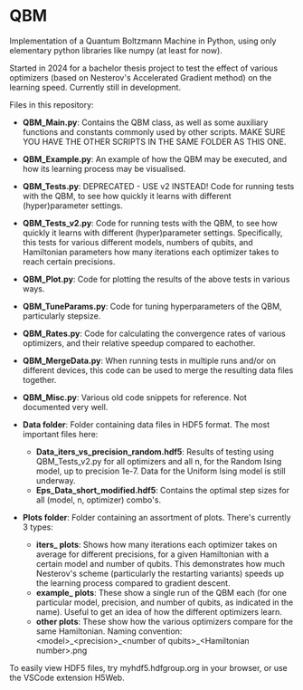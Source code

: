 # QBM
Implementation of a Quantum Boltzmann Machine in Python, using only elementary python libraries like numpy (at least for now).

Started in 2024 for a bachelor thesis project to test the effect of various optimizers (based on Nesterov's Accelerated Gradient method) on the learning speed. Currently still in development.

Files in this repository:
- <b>QBM_Main.py</b>: Contains the QBM class, as well as some auxiliary functions and constants commonly used by other scripts. MAKE SURE YOU HAVE THE OTHER SCRIPTS IN THE SAME FOLDER AS THIS ONE.
- <b>QBM_Example.py</b>: An example of how the QBM may be executed, and how its learning process may be visualised.
- <b>QBM_Tests.py</b>: DEPRECATED - USE v2 INSTEAD! Code for running tests with the QBM, to see how quickly it learns with different (hyper)parameter settings.
- <b>QBM_Tests_v2.py</b>: Code for running tests with the QBM, to see how quickly it learns with different (hyper)parameter settings. Specifically, this tests for various different models, numbers of qubits, and Hamiltonian parameters how many iterations each optimizer takes to reach certain precisions.
- <b>QBM_Plot.py</b>: Code for plotting the results of the above tests in various ways.
- <b>QBM_TuneParams.py</b>: Code for tuning hyperparameters of the QBM, particularly stepsize.
- <b>QBM_Rates.py</b>: Code for calculating the convergence rates of various optimizers, and their relative speedup compared to eachother.
- <b>QBM_MergeData.py</b>: When running tests in multiple runs and/or on different devices, this code can be used to merge the resulting data files together.
- <b>QBM_Misc.py</b>: Various old code snippets for reference. Not documented very well.

- <b>Data folder</b>: Folder containing data files in HDF5 format. The most important files here:
  - <b>Data_iters_vs_precision_random.hdf5</b>: Results of testing using QBM_Tests_v2.py for all optimizers and all n, for the Random Ising model, up to precision 1e-7. Data for the Uniform Ising model is still underway.
  - <b>Eps_Data_short_modified.hdf5</b>: Contains the optimal step sizes for all (model, n, optimizer) combo's.

- <b>Plots folder</b>: Folder containing an assortment of plots. There's currently 3 types:
  - <b>iters_ plots</b>: Shows how many iterations each optimizer takes on average for different precisions, for a given Hamiltonian with a certain model and number of qubits. This demonstrates how much Nesterov's scheme (particularly the restarting variants) speeds up the learning process compared to gradient descent.
  - <b>example_ plots</b>: These show a single run of the QBM each (for one particular model, precision, and number of qubits, as indicated in the name). Useful to get an idea of how the different optimizers learn.
  - <b>other plots</b>: These show how the various optimizers compare for the same Hamiltonian. Naming convention: \<model>\_\<precision>\_\<number of qubits>\_\<Hamiltonian number>.png

To easily view HDF5 files, try myhdf5.hdfgroup.org in your browser, or use the VSCode extension H5Web.
